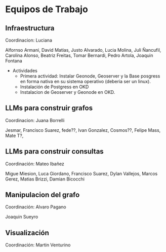 # Equipos de Trabajo

## Infraestructura
Coordinacion: Luciana 

Alfornso Armani, David Matias, Justo Alvarado, Lucia Molina, Juli Ñancufil, Carolina Alonso, Beatriz Freitas, Tomar Bernardi, Pedro Artola, Joaquin Fontana
* Actividades
  * Primera actividad: Instalar Geonode, Geoserver y la Base posgress en forma nativa en su sistema operativo (deberia ser un linux).
  * Instalación de Postgress en OKD
  * Instalacion de Geoserver y Geonode en OKD.

## LLMs para construir grafos
Coordinacion: Juana Borrelli

Jesmar, Francisco Suarez, fede??, Ivan Gonzalez, Cosmos??, Felipe Mass, Mate T?, 

## LLMs para construir consultas
Coordinación: Mateo Ibañez

Migue Miesion, Luca Giordano, Francisco Suarez, Dylan Vallejos, Marcos Gerez, Matias Brizzi, Damian Bicocchi

## Manipulacion del grafo
Coordinación: Alvaro Pagano

Joaquin Sueyro

## Visualización
Coordinación: Martin Venturino

